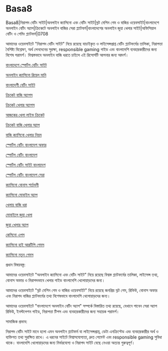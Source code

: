 # Basa8

Basa8|নিরাপদ বেটিং সাইট|অনলাইন ক্যাসিনো এবং বেটিং সাইট|স্লট মেশিন গেম ও বাজির ওয়েবসাইট|বাংলাদেশে অনলাইন বেটিং অ্যাপ|ক্রিকেটে অনলাইন বাজির সেরা প্ল্যাটফর্ম|বাংলাদেশের অনলাইন জুয়া খেলার সাইট|অফিসিয়াল বেটিং ও গেমিং প্ল্যাটফর্ম|0708

আমাদের ওয়েবসাইটে "নিরাপদ বেটিং সাইট" নিয়ে রয়েছে যাচাইকৃত ও লাইসেন্সপ্রাপ্ত বেটিং প্ল্যাটফর্মের তালিকা, নিরাপত্তা বৈশিষ্ট্য বিশ্লেষণ, অর্থ লেনদেনের সুরক্ষা, responsible gaming গাইড এবং বাংলাদেশি ব্যবহারকারীদের জন্য বিশেষ পরামর্শ। বিশ্বস্তভাবে অনলাইন বাজি ধরতে চাইলে এই রিসোর্সটি আপনার জন্য আদর্শ।

<a href="https://basa8vip.net/">বাংলাদেশে স্পোর্টস বেটিং সাইট</a>

<a href="https://basa8us.net/">অনলাইন ক্যাসিনো রিয়েল মানি</a>

<a href="https://basa8live.com/">বাংলাদেশী বেটিং সাইট</a>

<a href="https://basa8live.net/">ক্রিকেট বাজি অ্যাপস</a>

<a href="https://basa8uk.com/">ক্রিকেট খেলার অ্যাপস</a>

<a href="https://basa8uk.net/">আজকের খেলা লাইভ ক্রিকেট</a>

<a href="https://basa8pc.com/">ক্রিকেট বাজি খেলার অ্যাপ</a>

<a href="https://basa8pc.net/">বাজি ক্যাসিনো খেলার নিয়ম</a>

<a href="https://basa8pro.com/">স্পোর্টস বেটিং বাংলাদেশ অফার</a>

<a href="https://basa8pro.net/">স্পোর্টস বেটিং বাংলাদেশ</a>

<a href="https://basa8vip.net/">স্পোর্টস বেটিং সাইট বাংলাদেশ</a>

<a href="https://basa8us.net/">স্পোর্টস বেটিং বাংলাদেশ সেরা</a>

<a href="https://basa8uk.com/">ক্যাসিনো বোনাস শর্তাবলী</a>

<a href="https://basa8uk.net/">ক্যাসিনো মোবাইল অ্যাপ</a>

<a href="https://basa8hub.net/">খেলায় বাজি ধরা</a>

<a href="https://basa8sx.com/">মোবাইলে জুয়া খেলা</a>

<a href="https://basa8sx.net/">জুয়া খেলার অ্যাপ</a>

<a href="https://basa8wap.net/">কেসিনো এপস</a>

<a href="https://basa8uk.com/">ক্যাসিনো হাই আরটিপি গেমস</a>

<a href="https://basa8uk.net/">ক্যাসিনো নতুন গেমস</a>

প্রধান বিষয়বস্তু:

আমাদের ওয়েবসাইটে "অনলাইন ক্যাসিনো এবং বেটিং সাইট" নিয়ে রয়েছে বিশ্বস্ত প্ল্যাটফর্মের তালিকা, লাইসেন্স তথ্য, বোনাস অফার ও নিরাপদভাবে খেলার গাইড বাংলাদেশি খেলোয়াড়দের জন্য।

আমাদের ওয়েবসাইটে "স্লট মেশিন গেম ও বাজির ওয়েবসাইট" নিয়ে রয়েছে জনপ্রিয় স্লট গেম, রিভিউ, বোনাস অফার এবং নিরাপদ বাজির প্ল্যাটফর্মের তথ্য বিশেষভাবে বাংলাদেশি খেলোয়াড়দের জন্য।

আমাদের ওয়েবসাইটে "বাংলাদেশে অনলাইন বেটিং অ্যাপ" সম্পর্কে বিস্তারিত তথ্য রয়েছে, যেখানে পাবেন সেরা অ্যাপ রিভিউ, ইনস্টলেশন গাইড, নিরাপত্তা টিপস এবং ব্যবহারকারীদের জন্য সহায়ক পরামর্শ।

সামাজিক প্রভাব:

নিরাপদ বেটিং সাইট মানে হলো এমন অনলাইন প্ল্যাটফর্ম যা লাইসেন্সপ্রাপ্ত, ডেটা এনক্রিপ্টেড এবং ব্যবহারকারীর অর্থ ও ব্যক্তিগত তথ্য সুরক্ষিত রাখে। এ ধরনের সাইটে বিশ্বাসযোগ্যতা, দ্রুত পেমেন্ট এবং responsible gaming সুবিধা থাকে। বাংলাদেশি খেলোয়াড়দের জন্য নির্ভরযোগ্য ও নিরাপদ সাইট বেছে নেওয়া অত্যন্ত গুরুত্বপূর্ণ।
